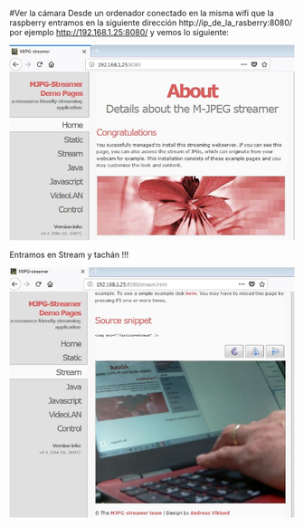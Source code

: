 #Ver la cámara
Desde un ordenador conectado en la misma wifi que la raspberry entramos en la siguiente dirección http://ip_de_la_rasberry:8080/ por ejemplo http://192.168.1.25:8080/ y vemos lo siguiente:

![](/assets/mjpeg4.jpg)

Entramos en Stream y tachán !!!

![](/assets/mjpeg5.jpg)


